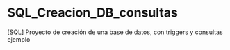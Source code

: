 # SQL_Creacion_DB_consultas
[SQL] Proyecto de creación de una base de datos, con triggers y consultas ejemplo
